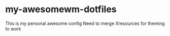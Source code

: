 # my-awesomewm-dotfiles
This is my personal awesome config
Need to merge Xresources for theming to work
